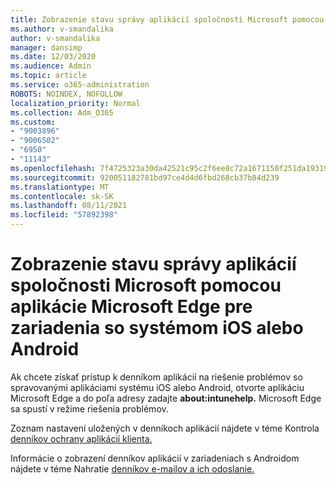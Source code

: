 ```yaml
---
title: Zobrazenie stavu správy aplikácií spoločnosti Microsoft pomocou aplikácie Microsoft Edge pre zariadenia so systémom iOS alebo Android
ms.author: v-smandalika
author: v-smandalika
manager: dansimp
ms.date: 12/03/2020
ms.audience: Admin
ms.topic: article
ms.service: o365-administration
ROBOTS: NOINDEX, NOFOLLOW
localization_priority: Normal
ms.collection: Adm_O365
ms.custom:
- "9003896"
- "9006502"
- "6950"
- "11143"
ms.openlocfilehash: 7f4725323a30da42521c95c2f6ee8c72a1671150f251da193199d140f17beb66
ms.sourcegitcommit: 920051182781bd97ce4d4d6fbd268cb37b84d239
ms.translationtype: MT
ms.contentlocale: sk-SK
ms.lasthandoff: 08/11/2021
ms.locfileid: "57892398"
---
```

# <a name="view-the-management-status-of-microsoft-apps-by-using-microsoft-edge-for-ios-or-android-devices"></a>Zobrazenie stavu správy aplikácií spoločnosti Microsoft pomocou aplikácie Microsoft Edge pre zariadenia so systémom iOS alebo Android

Ak chcete získať prístup k denníkom aplikácií na riešenie problémov so spravovanými aplikáciami systému iOS alebo Android, otvorte aplikáciu Microsoft Edge a do poľa adresy zadajte **about:intunehelp.** Microsoft Edge sa spustí v režime riešenia problémov.

Zoznam nastavení uložených v denníkoch aplikácií nájdete v téme Kontrola [denníkov ochrany aplikácií klienta.](https://docs.microsoft.com/mem/intune/apps/app-protection-policy-settings-log)

Informácie o zobrazení denníkov aplikácií v zariadeniach s Androidom nájdete v téme Nahratie [denníkov e-mailov a ich odoslanie.](https://docs.microsoft.com/mem/intune/user-help/send-logs-to-your-it-admin-by-email-android)
